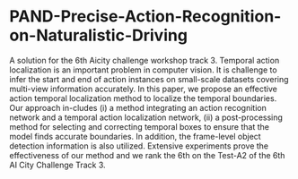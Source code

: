 # PAND-Precise-Action-Recognition-on-Naturalistic-Driving
A solution for the 6th Aicity challenge workshop track 3.  Temporal action localization is an important problem in computer vision. It is challenge to infer the start and end of action instances on small-scale datasets covering multi-view information accurately. In this paper, we propose an effective action temporal localization method to localize the temporal boundaries. Our approach in-cludes (i) a method integrating an action recognition network and a temporal action localization network, (ii) a post-processing method for selecting and correcting temporal boxes to ensure that the model finds accurate boundaries. In addition, the frame-level object detection information is also utilized. Extensive experiments prove the effectiveness of our method and we rank the 6th on the Test-A2 of the 6th AI City Challenge Track 3. 
